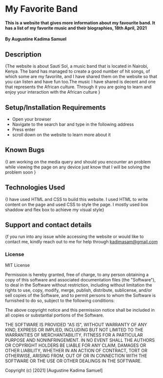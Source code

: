 # My Favorite Band
#### This is a website that gives more information about my favourite band. It has a list of my favorite music and their biographies, 18th April, 2021
#### By Augustine Kadima Samuel

## Description
{The website is about Sauti Sol, a music band that is located in Nairobi, Kenya. The band has managed to create a good number of hit songs, of which some are my favoriite, and I have shared them on the website so that you can listen and have fun too.The music I have shared is decent and one that represents the African culture. Through it you are going to learn and enjoy your interaction with the African culture }

## Setup/Installation Requirements
* Open your browser
* Navigate to the search bar and type in the following address
* Press enter
* scroll down on the website to learn more about it


## Known Bugs
{I am working on the media query and should you encounter an problem while viewing the page on any device just know that I will be solving the problem soon }

## Technologies Used
{I have used HTML and CSS to build this website. I used HTML to write content on the page and used CSS to style the page. I mostly used box shaddow and flex box to achieve my visual style}

## Support and contact details
{f you run into any issue while accessing the website or would like to contact me, kindly reach out to me for help through kadimasam@gmail.com

### License
MIT License



Permission is hereby granted, free of charge, to any person obtaining a copy
of this software and associated documentation files (the "Software"), to deal
in the Software without restriction, including without limitation the rights
to use, copy, modify, merge, publish, distribute, sublicense, and/or sell
copies of the Software, and to permit persons to whom the Software is
furnished to do so, subject to the following conditions:

The above copyright notice and this permission notice shall be included in all
copies or substantial portions of the Software.

THE SOFTWARE IS PROVIDED "AS IS", WITHOUT WARRANTY OF ANY KIND, EXPRESS OR
IMPLIED, INCLUDING BUT NOT LIMITED TO THE WARRANTIES OF MERCHANTABILITY,
FITNESS FOR A PARTICULAR PURPOSE AND NONINFRINGEMENT. IN NO EVENT SHALL THE
AUTHORS OR COPYRIGHT HOLDERS BE LIABLE FOR ANY CLAIM, DAMAGES OR OTHER
LIABILITY, WHETHER IN AN ACTION OF CONTRACT, TORT OR OTHERWISE, ARISING FROM,
OUT OF OR IN CONNECTION WITH THE SOFTWARE OR THE USE OR OTHER DEALINGS IN THE
SOFTWARE.

Copyright (c) [2021] [Augustine Kadima Samuel]
